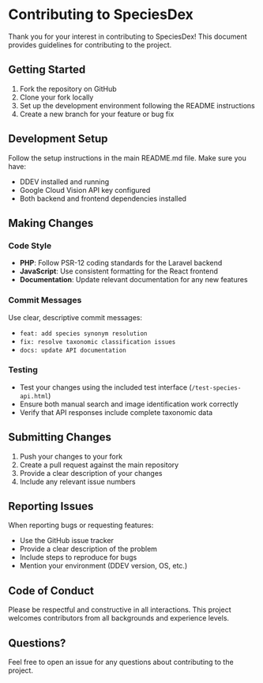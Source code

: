 # Contributing to SpeciesDex

Thank you for your interest in contributing to SpeciesDex! This document provides guidelines for contributing to the project.

## Getting Started

1. Fork the repository on GitHub
2. Clone your fork locally
3. Set up the development environment following the README instructions
4. Create a new branch for your feature or bug fix

## Development Setup

Follow the setup instructions in the main README.md file. Make sure you have:
- DDEV installed and running
- Google Cloud Vision API key configured
- Both backend and frontend dependencies installed

## Making Changes

### Code Style
- **PHP**: Follow PSR-12 coding standards for the Laravel backend
- **JavaScript**: Use consistent formatting for the React frontend
- **Documentation**: Update relevant documentation for any new features

### Commit Messages
Use clear, descriptive commit messages:
- `feat: add species synonym resolution`
- `fix: resolve taxonomic classification issues`
- `docs: update API documentation`

### Testing
- Test your changes using the included test interface (`/test-species-api.html`)
- Ensure both manual search and image identification work correctly
- Verify that API responses include complete taxonomic data

## Submitting Changes

1. Push your changes to your fork
2. Create a pull request against the main repository
3. Provide a clear description of your changes
4. Include any relevant issue numbers

## Reporting Issues

When reporting bugs or requesting features:
- Use the GitHub issue tracker
- Provide a clear description of the problem
- Include steps to reproduce for bugs
- Mention your environment (DDEV version, OS, etc.)

## Code of Conduct

Please be respectful and constructive in all interactions. This project welcomes contributors from all backgrounds and experience levels.

## Questions?

Feel free to open an issue for any questions about contributing to the project.
